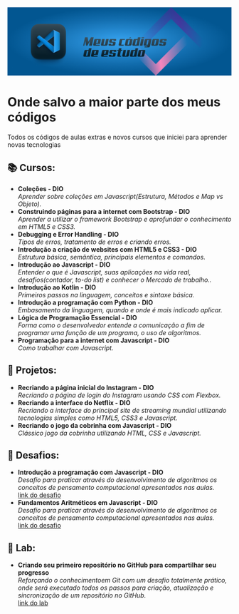 ![enter image description here](./cover.png)
# Onde salvo a maior parte dos meus códigos

Todos os códigos de aulas extras e novos cursos que iniciei para aprender novas tecnologias

## 📚 Cursos:

- **Coleções - DIO**</br>
_Aprender sobre coleções em Javascript(Estrutura, Métodos e Map vs Objeto)._</br>
- **Construindo páginas para a internet com Bootstrap - DIO**</br>
_Aprender a utilizar o framework Bootstrap e aprofundar o conhecimento em HTML5 e CSS3._</br>
- **Debugging e Error Handling - DIO**</br>
_Tipos de erros, tratamento de erros e criando erros._</br>
- **Introdução  a criação de websites com HTML5 e CSS3 - DIO**</br>
_Estrutura básica, semântica, principais elementos e comandos._</br>
- **Introdução  ao Javascript - DIO**</br>
_Entender o que é Javascript, suas aplicações na vida real, desafios(contador, to-do list) e conhecer o Mercado de trabalho.._</br>
- **Introdução  ao Kotlin - DIO**</br>
_Primeiros passos na linguagem, conceitos e sintaxe básica._</br>
- **Introdução  a programação com Python - DIO**</br>
_Embasamento da linguagem, quando e onde é mais indicado aplicar._</br>
- **Lógica de Programação Essencial - DIO**</br>
_Forma como o desenvolvedor entende a comunicação a fim de programar uma função de um programa, o uso de algoritmos._</br>
- **Programação para a internet com Javascript - DIO**</br>
_Como trabalhar com Javascript._</br>
## 📑 Projetos:
- **Recriando a página inicial do Instagram - DIO**</br>
_Recriando a página de login do Instagram usando CSS com Flexbox._</br>
- **Recriando a interface do Netflix - DIO**</br>
_Recriando a interface do principal site de streaming mundial utilizando tecnologias simples como HTML5, CSS3 e Javascript._</br>
- **Recriando o jogo da cobrinha com Javascript - DIO**</br>
_Clássico jogo da cobrinha utilizando HTML, CSS e Javascript._</br>
## 👾 Desafios:
- **Introdução a programação com Javascript - DIO**</br>
_Desafio para praticar através do desenvolvimento de algoritmos os conceitos de pensamento computacional apresentados nas aulas._</br>
[link do desafio](https://web.dio.me/coding/introducao-a-programacao-com-javascript/algorithm/visita-na-feira?back=/track/html-web-developer)
- **Fundamentos Aritméticos em Javascript - DIO**</br>
_Desafio para praticar através do desenvolvimento de algoritmos os conceitos de pensamento computacional apresentados nas aulas._</br>
[link do desafio](https://web.dio.me/coding/fundamentos-aritmeticos-em-javascript/algorithm/quantidade-de-numeros-positivos?back=/track/html-web-developer)
## 💾 Lab:
- **Criando seu primeiro repositório no GitHub para compartilhar seu progresso**</br>
_Reforçando o conhecimentoem Git com um desafio totalmente prático, onde será executado todos os passos para criação, atualização e sincronização de um repositório no GitHub._</br>
[link do lab](https://web.dio.me/lab/criando-seu-primeiro-repositorio-no-github-para-compartilhar-seu-progresso/learning/e714fb1c-4990-4c47-99a5-d97703e40b4d)
